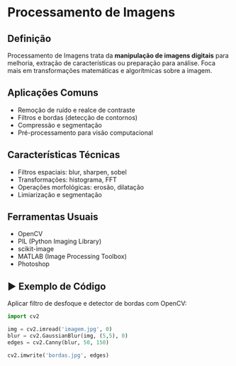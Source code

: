 
# Processamento de Imagens

##  Definição
Processamento de Imagens trata da **manipulação de imagens digitais** para melhoria, extração de características ou preparação para análise. Foca mais em transformações matemáticas e algorítmicas sobre a imagem.

##  Aplicações Comuns
- Remoção de ruído e realce de contraste
- Filtros e bordas (detecção de contornos)
- Compressão e segmentação
- Pré-processamento para visão computacional

##  Características Técnicas
- Filtros espaciais: blur, sharpen, sobel
- Transformações: histograma, FFT
- Operações morfológicas: erosão, dilatação
- Limiarização e segmentação

##  Ferramentas Usuais
- OpenCV
- PIL (Python Imaging Library)
- scikit-image
- MATLAB (Image Processing Toolbox)
- Photoshop

## ▶️ Exemplo de Código
Aplicar filtro de desfoque e detector de bordas com OpenCV:
```python
import cv2

img = cv2.imread('imagem.jpg', 0)
blur = cv2.GaussianBlur(img, (5,5), 0)
edges = cv2.Canny(blur, 50, 150)

cv2.imwrite('bordas.jpg', edges)
